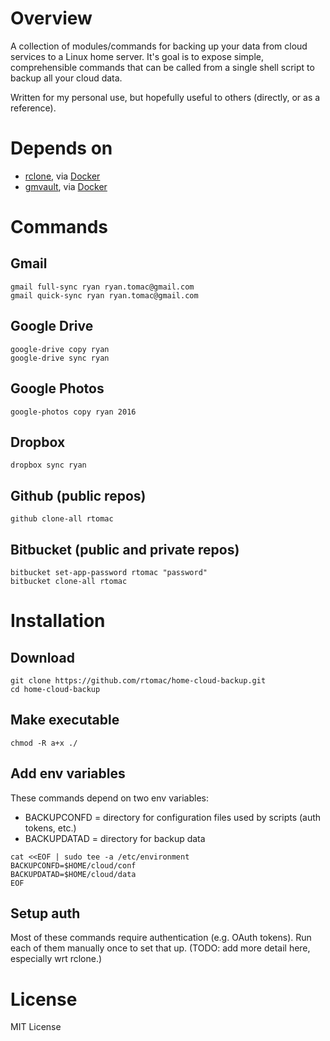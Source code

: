 Overview
========
A collection of modules/commands for backing up your data from cloud services to a Linux home server. It's goal is to expose simple, comprehensible commands that can be called from a single shell script to backup all your cloud data.

Written for my personal use, but hopefully useful to others (directly, or as a reference).

Depends on
==========
- [rclone](http://rclone.org/), via [Docker](https://hub.docker.com/r/kevineye/rclone/)
- [gmvault](http://gmvault.org/), via [Docker](https://hub.docker.com/r/tianon/gmvault/)

Commands
========
Gmail
-----
`gmail full-sync ryan ryan.tomac@gmail.com`  
`gmail quick-sync ryan ryan.tomac@gmail.com`

Google Drive
------------
`google-drive copy ryan`  
`google-drive sync ryan`

Google Photos
-------------
`google-photos copy ryan 2016`

Dropbox
-------
`dropbox sync ryan`

Github (public repos)
---------------------
`github clone-all rtomac`

Bitbucket (public and private repos)
------------------------------------
`bitbucket set-app-password rtomac "password"`  
`bitbucket clone-all rtomac`

Installation
============
Download
--------
```
git clone https://github.com/rtomac/home-cloud-backup.git
cd home-cloud-backup
```

Make executable
---------------
`chmod -R a+x ./`

Add env variables
-----------------
These commands depend on two env variables:
- BACKUPCONFD = directory for configuration files used by scripts (auth tokens, etc.)
- BACKUPDATAD = directory for backup data

```
cat <<EOF | sudo tee -a /etc/environment
BACKUPCONFD=$HOME/cloud/conf
BACKUPDATAD=$HOME/cloud/data
EOF
```

Setup auth
----------
Most of these commands require authentication (e.g. OAuth tokens). Run each of them manually once to set that up. (TODO: add more detail here, especially wrt rclone.)

License
=======
MIT License

